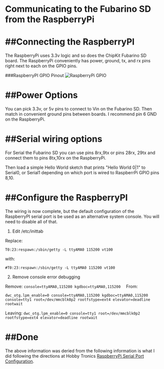 # Communicating to the Fubarino SD from the RaspberryPi

##Connecting the RaspberryPI
====

The RaspberryPi uses 3.3v logic and so does the ChipKit Fubarino SD board. The RaspberryPi conveniently has power, ground, tx, and rx pins right next to each on the GPIO pins.

###RaspberryPI GPIO Pinout
![RaspberryPi GPIO](http://www.adafruit.com/adablog/wp-content/uploads/2012/06/GPIOs.png) 

##Power Options
====
You can pick 3.3v, or 5v pins to connect to Vin on the Fubarino SD. Then match in convenient ground pins between boards. I recommend pin 6 GND on the RaspberryPi.

##Serial wiring options
====
For Serial the Fubarino SD you can use pins 8rx,9tx or pins 28rx, 29tx and connect them to pins 8tx,10rx on the RaspberryPi. 

Then load a simple Hello World sketch that prints "Hello World 0|1" to Serial0, or Serial1 depending on which port is wired to RaspberrPi GPIO pins 8,10.

##Configure the RaspberryPI
====

The wiring is now complete, but the default configuration of the RaspberryPI serial port is be used as an alternative system console. You will need to disable all of that. 

1. Edit /etc/inittab

Replace:

`T0:23:respawn:/sbin/getty -L ttyAMA0 115200 vt100`

with:

`#T0:23:respawn:/sbin/getty -L ttyAMA0 115200 vt100`

2. Remove console error debugging

Remove:
`console=ttyAMA0,115200 kgdboc=ttyAMA0,115200 
`
From:

`dwc_otg.lpm_enable=0 console=ttyAMA0,115200 kgdboc=ttyAMA0,115200 console=tty1 root=/dev/mmcblk0p2 rootfstype=ext4 elevator=deadline rootwait`

Leaving:
`
dwc_otg.lpm_enable=0 console=tty1 root=/dev/mmcblk0p2 rootfstype=ext4 elevator=deadline rootwait
`

##Done
====

The above information was deried from the following information is what I did following the directions at Hobby Tronics [RaspberryPi Serial Port Configuration](http://www.hobbytronics.co.uk/raspberry-pi-serial-port).




 